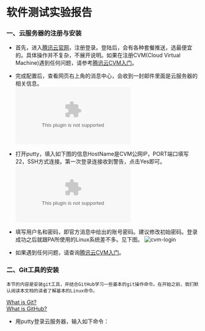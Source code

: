 # 软件测试实验报告  
### 一、云服务器的注册与安装
* 首先，进入[腾讯云官网](https://cloud.tencent.com/)，注册登录。登陆后，会有各种套餐推送，选最便宜的。具体操作并不复杂，不展开说明。如果在注册CVM(Cloud Virtual Machine)遇到任何问题，请参考[腾讯云CVM入门](https://cloud.tencent.com/product/cvm/getting-started)。

* 完成配置后，查看网页右上角的消息中心，会收到一封邮件里面是云服务器的相关信息。  
![CVM-Info](www.baidu.com)

* 打开putty，填入如下图的信息HostName是CVM公网IP，PORT端口填写22，SSH方式连接。第一次登录连接收到警告，点击Yes即可。  
![putty-login](www.baidu.com)

* 填写用户名和密码，即官方消息中给出的账号密码。建议修改初始密码。登录成功之后就跟PA所使用的Linux系统差不多。见下图。
![cvm-login]()  

* 如果遇到任何问题，请查询[腾讯云CVM入门](https://cloud.tencent.com/product/cvm/getting-started)。

### 二、Git工具的安装
    本节的内容是安装git工具，并结合GitHub学习一些基本的git操作命令。在开始之前，我们默认阅读本文档的读者了解基本的Linux命令。   
[What is Git?](www.baidu.com)  
[What is GitHub?](www.baidu.com)  
  
* 用putty登录云服务器，输入如下命令：
